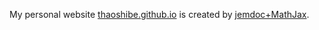 My personal website [thaoshibe.github.io](thaoshibe.github.io) is created by [jemdoc+MathJax](http://www.mit.edu/~wsshin/jemdoc+mathjax.html).
